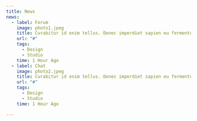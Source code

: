 ```yaml
---
title: News
news:
  - label: Forum
    image: photo1.jpeg
    title: Curabitur id enim tellus. Donec imperdiet sapien eu fermentum posuere.
    url: "#"
    tags:
      - Design
      - Studio
    time: 1 Hour Ago
  - label: Chat
    image: photo2.jpeg
    title: Curabitur id enim tellus. Donec imperdiet sapien eu fermentum posuere.
    url: "#"
    tags:
      - Design
      - Studio
    time: 1 Hour Ago

---
```

